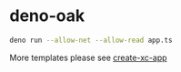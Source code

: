 # deno-oak

```bash
deno run --allow-net --allow-read app.ts
```

More templates please see [create-xc-app](https://github.com/lencx/create-xc-app)
